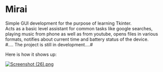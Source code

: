 # Mirai
Simple GUI development for the purpose of learning Tkinter.  
Acts as a basic level assistant for common tasks like google searches, playing music from phone as well as from youtube, opens files in various formats, notifies about current time and battery status of the device.   
#.... The project is still in development....#    

Here is how it shows up:  

[![Screenshot (26).png](https://s14.postimg.org/88kmveiep/Screenshot_26.png)](https://postimg.org/image/h3lh5x771/)

